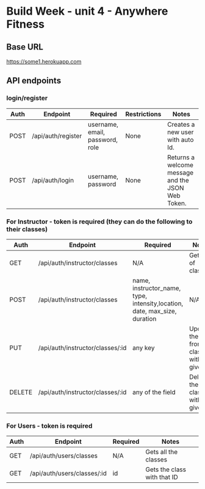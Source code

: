#  Build Week - unit 4 - Anywhere Fitness

## Base URL
https://some1.herokuapp.com


## API endpoints

### login/register

| Auth | Endpoint           | Required                        | Restrictions | Notes                                             |
| -----| ------------------ | --------------------------------| -------------| ------------------------------------------------- |
| POST | /api/auth/register | username, email, password, role | None         | Creates a new user with auto Id.                  |
| POST | /api/auth/login    | username, password              | None         | Returns a welcome message and the JSON Web Token. |

### For Instructor - token is required (they can do the following to their classes)

| Auth   | Endpoint                         | Required         | Notes                                                           |
| ------ | -------------------------------- | ---------------- | --------------------------------------------------------------- |
| GET    | /api/auth/instructor/classes     | N/A              | Gets list of classes                                            |
| POST   | /api/auth/instructor/classes     | name, instructor_name, type, intensity,location, date, max_size, duration  | N/A  | Creates a new class in the database. Date has to string in "2020-11-17" format.    |
| PUT    | /api/auth/instructor/classes/:id | any key          | Updates the key from a class with given Id                      |
| DELETE | /api/auth/instructor/classes/:id | any of the field | Deletes the class with given Id                                                                                                                               |

### For Users - token is required

| Auth | Endpoint                    | Required |  Notes                                                                         |
| ---- | --------------------------- | -------- |  ----------------------------------------------------------------------------- |
| GET  | /api/auth/users/classes     | N/A      |  Gets all the classes                                                          |
| GET  | /api/auth/users/classes/:id | id       |  Gets the class with that ID                                                   |
